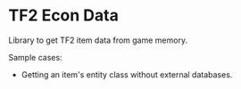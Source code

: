 # TF2 Econ Data

Library to get TF2 item data from game memory.

Sample cases:

* Getting an item's entity class without external databases.